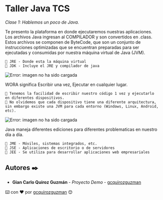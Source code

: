# Taller Java TCS

_Clase 1: Hablemos un poco de Java._

Te presento la plataforma en donde ejecutaremos nuestras aplicaciones. Los archivos Java ingresan al COMPILADOR y son convertidos en .class. Estos archivos se componen de ByteCode, que son un conjunto de instrucciones optimizadas que se encuentran preparadas para ser ejecutadas y consumidas por nuestra máquina virtual de Java (JVM).

```
📢 JRE - Donde esta la máquina virtual
📢 JDK - Incluye el JRE y compilador de java
```

![Error: imagen no ha sido cargada](https://github.com/gcquirozguzman/java-tcs-202001/blob/Clase-01/plataforma.png)

WORA significa Escribir una vez, Ejecutar en cualquier lugar.

```
📢 Tenemos la facilidad de escribir nuestro código 1 vez y ejecutarlo en diferentes dispositivos. 
📢 No olvidemos que cada dispositivo tiene una diferente arquitectura, sin embargo existe una JVM para cada entorno (Windows, Linux, Android, etc).
```

![Error: imagen no ha sido cargada](https://github.com/gcquirozguzman/java-tcs-202001/blob/Clase-01/wora.png)

Java maneja diferentes ediciones para diferentes problematicas en nuestro día a día.

```
📢 JME - Móviles, sistemas integrados, etc.
📢 JSE - Aplicaciones de escritorio o de servidores
📢 JEE - Se utiliza para desarrollar aplicaciones web empresariales
```

## Autores ✒️

* **Gian Carlo Quiroz Guzmán** - *Proyecto Demo* - [gcquirozguzman](https://github.com/gcquirozguzman)



⌨️ con ❤️ por [gcquirozguzman](https://github.com/gcquirozguzman) 😊
